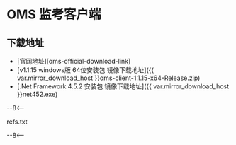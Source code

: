 # OMS 监考客户端

## 下载地址

- [官网地址][oms-official-download-link]
- [v1.1.15 windows版 64位安装包 镜像下载地址]({{ var.mirror_download_host }}oms-client-1.1.15-x64-Release.zip)
- [.Net Framework 4.5.2 安装包 镜像下载地址]({{ var.mirror_download_host }}net452.exe)


--8<--

refs.txt

--8<--
